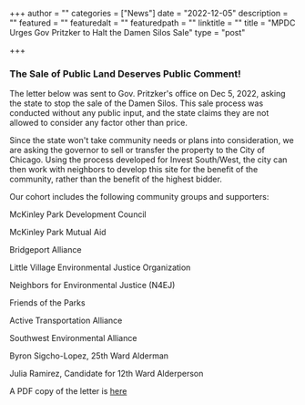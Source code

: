 +++
author = ""
categories = ["News"]
date = "2022-12-05"
description = ""
featured = ""
featuredalt = ""
featuredpath = ""
linktitle = ""
title = "MPDC Urges Gov Pritzker to Halt the Damen Silos Sale"
type = "post"

+++ 

### The Sale of Public Land Deserves Public Comment!

The letter below was sent to Gov. Pritzker's office on Dec 5, 2022, asking the state to stop the sale of the Damen Silos.  This sale process was conducted without any public input, and the state claims they are not allowed to consider any factor other than price. 

Since the state won't take community needs or plans into consideration, we are asking the governor to sell or transfer the property to the City of Chicago. Using the process developed for Invest South/West, the city can then work with neighbors to develop this site for the benefit of the community, rather than the benefit of the highest bidder. 

Our cohort includes the following community groups and supporters: 

McKinley Park Development Council

McKinley Park Mutual Aid

Bridgeport Alliance

Little Village Environmental Justice Organization

Neighbors for Environmental Justice (N4EJ)

Friends of the Parks

Active Transportation Alliance

Southwest Environmental Alliance


Byron Sigcho-Lopez, 25th Ward Alderman

Julia Ramirez, Candidate for 12th Ward Alderperson

 A PDF copy of the letter is [here](/pdf/DamenSilosLetter5Dec22.pdf)



